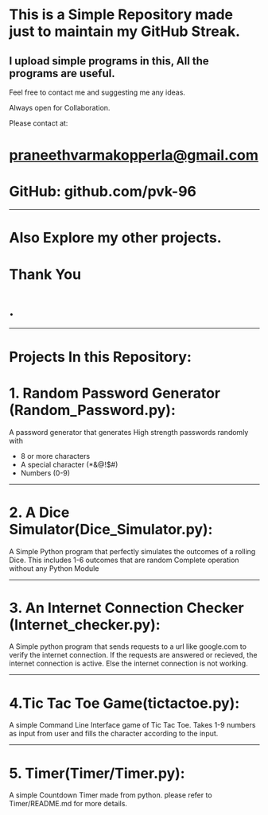 # This is a Simple Repository made just to maintain my GitHub Streak.
I upload simple programs in this, All the programs are useful.
---
Feel free to contact me and suggesting me any ideas.

Always open for Collaboration.

Please contact at:
# praneethvarmakopperla@gmail.com
# GitHub: github.com/pvk-96
---
# Also Explore my other projects.
# Thank You
# .

---

# Projects In this Repository:
# 1. Random Password Generator (Random_Password.py):
A password generator that generates High strength passwords randomly with
  * 8 or more characters
  * A special character (*&@!$#)
  * Numbers (0-9)
---

# 2. A Dice Simulator(Dice_Simulator.py):
A Simple Python program that perfectly simulates the outcomes of a rolling Dice.
  This includes 1-6 outcomes that are random
  Complete operation without any Python Module

---

# 3. An Internet Connection Checker (Internet_checker.py):
A Simple python program that sends requests to a url like google.com to verify the internet connection.
 If the requests are answered or recieved, the internet connection is active.
 Else the internet connection is not working.

---

# 4.Tic Tac Toe Game(tictactoe.py):
A simple Command Line Interface game of Tic Tac Toe.
Takes 1-9 numbers as input from user and fills the character according to the input.

---

# 5. Timer(Timer/Timer.py):
A simple Countdown Timer made from python. 
please refer to Timer/README.md for more details.
